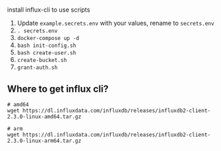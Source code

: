 # 

install influx-cli to use scripts

1. Update `example.secrets.env` with your values, rename to `secrets.env`
2. `. secrets.env`
3. `docker-compose up -d`
4. `bash init-config.sh`
5. `bash create-user.sh`
6. `create-bucket.sh`
7. `grant-auth.sh`




## Where to get influx cli?


```
# amd64
wget https://dl.influxdata.com/influxdb/releases/influxdb2-client-2.3.0-linux-amd64.tar.gz
  
# arm
wget https://dl.influxdata.com/influxdb/releases/influxdb2-client-2.3.0-linux-arm64.tar.gz
  
```